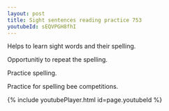 ```yaml
---
layout: post
title: Sight sentences reading practice 753
youtubeId: sEQVPGH8fhI
---
```

 
 
Helps to learn sight words and their spelling.

Opportunitiy to repeat the spelling. 

Practice spelling. 
 
Practice for spelling bee competitions. 
 
{% include youtubePlayer.html id=page.youtubeId %}
 
 

